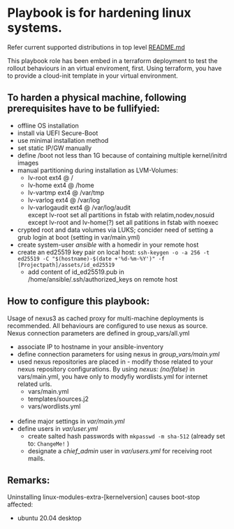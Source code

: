 # Playbook is for hardening linux systems.
Refer current supported distributions in top level [README.md](https://github.com/peedy2495/tf-ansible-hardening-os)

This playbook role has been embed in a terraform deployment to test the rollout behaviours in an virtual enviroment, first.
Using terraform, you have to provide a cloud-init template in your virtual environment.

## To harden a physical machine, following prerequisites have to be fullifyied:

- offline OS installation
- install via UEFI Secure-Boot
- use minimal installation method
- set static IP/GW manually
- define /boot not less than 1G because of containing multiple kernel/initrd images
- manual partitioning during installation as LVM-Volumes:
    - lv-root ext4 @ /
    - lv-home ext4 @ /home
    - lv-vartmp ext4 @ /var/tmp
    - lv-varlog ext4 @ /var/log
    - lv-varlogaudit ext4 @ /var/log/audit  
  except lv-root set all partitions in fstab with relatim,nodev,nosuid  
  except lv-root and lv-home(?) set all patitions in fstab with noexec
- crypted root and data volumes via LUKS; concider need of setting a grub login at boot (setting in var/main.yml)
- create system-user *ansible* with a homedir in your remote host
- create an ed25519 key pair on local host: `ssh-keygen -o -a 256 -t ed25519 -C "$(hostname)-$(date +'%d-%m-%Y')" -f [Projectpath]/assets/id_ed25519`
  - add content of id_ed25519.pub in /home/ansible/.ssh/authorized_keys on remote host

## How to configure this playbook:

Usage of nexus3 as cached proxy for multi-machine deployments is recommended. All behaviours are configured to use nexus as source.  
Nexus connection parameters are defined in group_vars/all.yml
- associate IP to hostname in your ansible-inventory
- define connection parameters for using nexus in *group_vars/main.yml*  
- used nexus repositories are placed in - modify those related to your nexus repository configurations. By using *nexus: (no/false)* in vars/main.yml, you have only to modyfiy wordlists.yml for internet related urls.
  - vars/main.yml
  - templates/sources.j2
  - vars/wordlists.yml
<br><br>
- define major settings in *var/main.yml*
- define users in *var/user.yml*
  - create salted hash passwords with `mkpasswd -m sha-512` (already set to: `ChangeMe!` )
  - designate a *chief_admin* user in *var/users.yml* for receiving root mails.


## Remarks:
Uninstalling linux-modules-extra-[kernelversion] causes boot-stop  
affected:
- ubuntu 20.04 desktop
